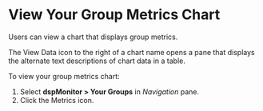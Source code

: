 # View Your Group Metrics Chart

Users can view a chart that displays group metrics.

The View Data icon to the right of a chart name opens a pane that
displays the alternate text descriptions of chart data in a table.

To view your group metrics chart:

1.  Select **dspMonitor \> Your Groups** in *Navigation* pane.
2.  Click the Metrics icon.
